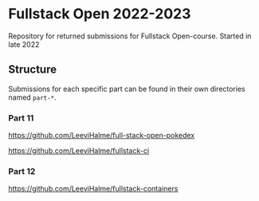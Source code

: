 # Fullstack Open 2022-2023

Repository for returned submissions for Fullstack Open-course. Started in late 2022

## Structure

Submissions for each specific part can be found in their own directories named `part-*`.

### Part 11

https://github.com/LeeviHalme/full-stack-open-pokedex

https://github.com/LeeviHalme/fullstack-ci

### Part 12

https://github.com/LeeviHalme/fullstack-containers
